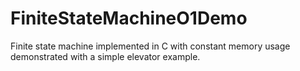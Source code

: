 # FiniteStateMachineO1Demo
Finite state machine implemented in C with constant memory usage demonstrated with a simple elevator example.
